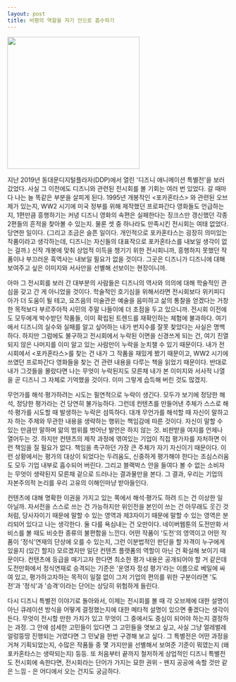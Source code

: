 ```yaml
---
layout: post
title: 비평의 역할을 자기 안으로 흡수하기
---
```


<img src="https://user-images.githubusercontent.com/8778711/152291224-c385d6c6-2c4c-411b-9274-05616bf93f79.png" width="300" />

지난 2019년 동대문디지털플라자(DDP)에서 열린 '디즈니 애니메이션 특별전'을 보러 갔었다. 사실 그 이전에도 디즈니와 관련된 전시회를 볼 기회는 여러 번 있었다. 갈 때마다 나는 늘 똑같은 부분을 살피게 된다. 1995년 개봉작인 <포카혼타스> 와 관련된 오브제가 있는지, WW2 시기에 미국 정부를 위해 제작했던 프로파간다 영화들도 언급하는지, 1편만큼 흥행하기는 커녕 디즈니 영화의 속편은 실패한다는 징크스만 갱신했던 각종 2편들의 흔적을 찾아볼 수 있는지. 물론 셋 중 하나라도 만족시킨 전시회는 여태 없었다. 당연한 일이다. (그리고 조금은 슬픈 일이다. 개인적으로 포카혼타스는 굉장히 의미있는 작품이라고 생각하는데, 디즈니는 자신들의 대표작으로 포카혼타스를 내보일 생각이 없는 걸까.) 신작 개봉에 맞춰 상업적 이득을 챙기기 위한 전시회니까, 흥행하지 못했던 작품이나 부끄러운 흑역사는 내보일 필요가 없을 것이다. 그곳은 디즈니가 디즈니에 대해 보여주고 싶은 이미지와 서사만을 선별해 선보이는 현장이니까. 

아마 그 전시회를 보러 간 대부분의 사람들은 디즈니의 역사와 의의에 대해 학술적인 관심을 갖고 간 게 아니었을 것이다. 학술적인 호기심을 위해서라면 전시회보다 위키피디아가 더 도움이 될 테고, 요즈음의 미술관은 예술을 음미하고 삶의 통찰을 얻겠다는 거창한 목적보다 부르주아적 시민의 주말 나들이에 더 초점을 두고 있으니까. 전시회 이전에도 모두에게 박수받던 작품들, 이미 확립된 트렌드를 재확인하는 체험에 불과하다. 여기에서 디즈니의 실수와 실패를 알고 싶어하는 내가 번지수를 잘못 찾았다는 사실은 명백하다. 하지만 그럼에도 불구하고 전시회에서 누락된 이면을 신경쓰게 되는 건, 여기 진열되지 않은 나머지를 이미 알고 있는 사람만이 누락을 눈치챌 수 있기 때문이다. 내가 전시회에서 <포카혼타스>를 찾는 건 내가 그 작품을 재밌게 봤기 때문이고, WW2 시기에 쓰였던 프로파간다 영화들을 찾는 건 관련 내용을 다루는 책을 읽었기 때문이다. 반대로 내가 그것들을 몰랐다면 나는 무엇이 누락된지도 모른채 내가 본 이미지와 서사적 나열을 곧 디즈니 그 자체로 기억했을 것이다. 이미 그렇게 습득해 버린 것도 많겠지.

무언가를 해석·평가하려는 시도는 필연적으로 누락이 생긴다. 모두가 보기에 정당한 해석, 정당한 평가라는 건 당연히 불가능하다. 그런데 컨텐츠를 만들어낸 주체가 스스로 해석·평가를 시도할 때 발생하는 누락은 섬뜩하다. 대개 무언가를 해석할 때 자신이 말하고자 하는 주제와 무관한 내용을 생략하는 행위는 책임감에 따른 것이다. 자신이 말할 수 있는 만큼만 말하며 앎의 범위를 벗어난 발언은 하지 않는 것. 비판받을 여지를 언제나 열어두는 것. 하지만 컨텐츠의 제작 과정에 엮여있는 기업이 직접 평가자를 자처하면 이런 책임을 질 필요가 없다. 책임을 촉구하던 가장 큰 주체가 자기 자신이기 때문이다. 이런 상황에서는 평가의 대상이 되었다는 두려움도, 신중하게 평가해야 한다는 조심스러움도 모두 기업 내부로 흡수되어 버린다. 그리고 블랙박스 안을 들여다 볼 수 없는 소비자는 무엇이 생략된지 모른채 겉으로 드러나는 결과물만을 본다. 그 결과, 우리는 기업의 자본주의적 논리를 우리 고유의 이해인마냥 받아들인다.

컨텐츠에 대해 명확한 이권을 가지고 있는 쪽에서 해석·평가도 하려 드는 건 이상한 일 아닐까. 자서전을 스스로 쓰는 건 가능하지만 위인전을 본인이 쓰는 건 아무래도 웃긴 것처럼, 당사자이기 때문에 말할 수 있는 영역과 제3자이기 때문에 말할 수 있는 영역은 분리되어 있다고 나는 생각한다. 둘 다를 욕심내는 건 오만이다. 네이버웹툰의 도전만화 서비스를 볼 때도 비슷한 종류의 불편함을 느낀다. 어떤 작품이 '도전'의 영역이고 어떤 작품이 '정식'연재의 단상에 오를 수 있는지, 그런 이분법적인 판단을 할 자격이 누구에게 있을지 (있긴 할지) 모르겠지만 일단 컨텐츠 플랫폼의 역할이 아닌 건 확실해 보이기 때문이다. 컨텐츠에 등급을 매기고자 한다면 최소한 평가 내용은 공개되어야 할 거 같은데 도전만화에서 정식연재로 승격되는 기준은 '운영자 정성 평가'라는 이름으로 베일에 싸여 있고, 평가하고자하는 목적이 일절 없이 그저 기업의 편의를 위한 구분이라면 '도전'과 '정식'과 '승격'이라는 단어는 상당히 위험하게 들린다. 

다시 디즈니 특별전 이야기로 돌아와서, 이제는 전시회를 볼 때 각 오브제에 대한 설명이 아닌 큐레이션 방식을 어떻게 결정했는지에 대한 메타적 설명이 있으면 좋겠다는 생각이 든다. 무엇이 전시할 만한 가치가 있고 무엇이 그 중에서도 중심이 되어야 하는지 결정하는 과정. 그 안에 섬세한 고민들이 있다면 그 고민들을 엿보고 싶고, 사실 그냥 얼레벌레 얼렁뚱땅 진행되는 거였다면 그 민낯을 한번 구경해 보고 싶다. 그 특별전은 어떤 과정을 거쳐 기획되었는지, 수많은 작품들 중 몇 가지만을 선별해서 보여준 기준이 뭐였는지 (왜 포카혼타스는 생략되는지) 등등. 또 처음부터 끝까지 철저하게 상업적인 디즈니 특별전도 전시회에 속한다면, 전시회라는 단어가 가지는 묘한 권위 - 왠지 공공에 속할 것만 같은 느낌 - 은 어디에서 오는 건지도 궁금하다. 

